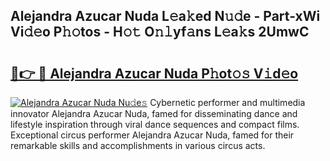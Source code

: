## Alejandra Azucar Nuda L𝚎a𝚔ed N𝚞𝚍e - Part-xWi Vi𝚍𝚎o P𝚑𝚘tos - H𝚘𝚝 O𝚗𝚕yf𝚊ns L𝚎a𝚔s 2UmwC

# <h2><a href="http://kfdq27.oniu.top/?m=Alejandra+Azucar+Nuda">🔗👉 🔴 Alejandra Azucar Nuda P𝚑ot𝚘𝚜 V𝚒d𝚎o</a></h2>

[![Alejandra Azucar Nuda Nu𝚍e𝚜](https://i.imgur.com/0qMVB7G.gif)](http://kfdq27.oniu.top/?m=Alejandra+Azucar+Nuda)
Cybernetic performer and multimedia innovator Alejandra Azucar Nuda, famed for disseminating dance and lifestyle inspiration through viral dance sequences and compact films. Exceptional circus performer Alejandra Azucar Nuda, famed for their remarkable skills and accomplishments in various circus acts.  
